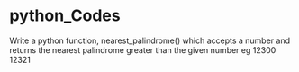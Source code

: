 # python_Codes

Write a python function, nearest_palindrome() which accepts a number and returns the nearest palindrome greater than the given number
eg 12300	12321
